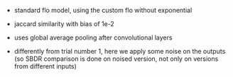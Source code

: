 - standard flo model, using the custom flo without exponential
- jaccard similarity with bias of 1e-2
- uses global average pooling after convolutional layers

- differently from trial number 1, here we apply some noise on the outputs (so SBDR comparison is done on noised version, not only on versions from different inputs)